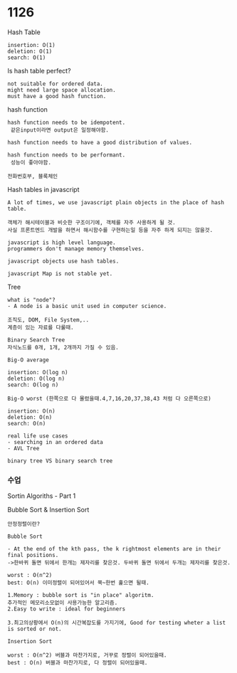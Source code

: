 <h1>
    1126
</h1>

Hash Table

```
insertion: O(1)
deletion: O(1)
search: O(1)
```

Is hash table perfect?

```
not suitable for ordered data.
might need large space allocation.
must have a good hash function.
```

hash function

```
hash function needs to be idempotent.
 같은input이라면 output은 일정해야함.

hash function needs to have a good distribution of values.

hash function needs to be performant.
 성능이 좋아야함.

```

```
전화번호부, 블록체인
```

Hash tables in javascript

```
A lot of times, we use javascript plain objects in the place of hash table.

객체가 해시테이블과 비슷한 구조이기에, 객체를 자주 사용하게 될 것.
사실 프론트엔드 개발을 하면서 해시함수를 구현하는일 등을 자주 하게 되지는 않을것.

javascript is high level language.
programmers don't manage memory themselves.

javascript objects use hash tables.

javascript Map is not stable yet.
```



Tree

```
what is "node"?
- A node is a basic unit used in computer science.
```

```
조직도, DOM, File System,..
계층이 있는 자료를 다룰때.
```

```
Binary Search Tree
자식노드를 0개, 1개, 2개까지 가질 수 있음.

Big-O average

insertion: O(log n)
deletion: O(log n)
search: O(log n)

Big-O worst (한쪽으로 다 몰렸을때.4,7,16,20,37,38,43 처럼 다 오른쪽으로)

insertion: O(n)
deletion: O(n)
search: O(n)
```

```
real life use cases
- searching in an ordered data
- AVL Tree
```

```
binary tree VS binary search tree
```



<h3>
    수업
</h3>

Sortin Algoriths - Part 1

Bubble Sort & Insertion Sort

```
안정정렬이란?

```

```
Bubble Sort

- At the end of the kth pass, the k rightmost elements are in their final positions.
->한바퀴 돌면 뒤에서 한개는 제자리를 찾은것. 두바퀴 돌면 뒤에서 두개는 제자리를 찾은것.

worst : O(n^2)
best: O(n) 이미정렬이 되어있어서 쭉~한번 훑으면 될때.

1.Memory : bubble sort is "in place" algoritm.
추가적인 메모리소모없이 사용가능한 알고리즘.
2.Easy to write : ideal for beginners

3.최고의상황에서 O(n)의 시간복잡도를 가지기에, Good for testing wheter a list is sorted or not.

```

```
Insertion Sort

worst : O(n^2) 버블과 마찬가지로, 거꾸로 정렬이 되어있을때.
best : O(n) 버블과 마찬가지로, 다 정렬이 되어있을때.

```

